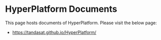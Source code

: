 # HyperPlatform Documents
This page hosts documents of HyperPlatform. Please visit the below page:
- https://tandasat.github.io/HyperPlatform/

